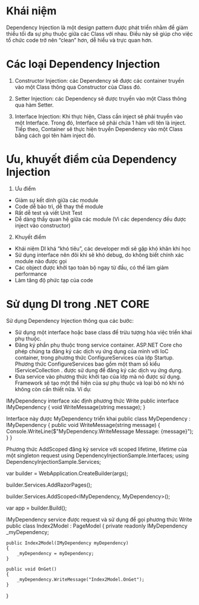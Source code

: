 # Khái niệm 
Dependency Injection là một design pattern được phát triển nhằm để giảm thiểu tối đa sự phụ thuộc giữa các Class với nhau. Điều này sẽ giúp cho việc tổ chức code trở nên “clean” hơn, dễ hiểu và trực quan hơn.

# Các loại Dependency Injection

1. Constructor Injection: các Dependency sẽ được các container truyền vào một Class thông qua Constructor của Class đó.

2. Setter Injection: các Dependency sẽ được truyền vào một Class thông qua hàm Setter.

3. Interface Injection: Khi thực hiện, Class cần inject sẽ phải truyền vào một Interface. Trong đó, Interface sẽ phải chứa 1 hàm với tên là inject. Tiếp theo, Container sẽ thực hiện truyền Dependency vào một Class bằng cách gọi tên hàm inject đó.

# Ưu, khuyết điểm của Dependency Injection
1. Ưu điểm
- Giảm sự kết dính giữa các module
- Code dễ bảo trì, dễ thay thế module
- Rất dễ test và viết Unit Test
- Dễ dàng thấy quan hệ giữa các module (Vì các dependency đều được inject vào constructor)
2. Khuyết điểm
- Khái niệm DI khá “khó tiêu”, các developer mới sẽ gặp khó khăn khi học
- Sử dụng interface nên đôi khi sẽ khó debug, do không biết chính xác module nào được gọi
- Các object được khởi tạo toàn bộ ngay từ đầu, có thể làm giảm performance
- Làm tăng độ phức tạp của code

# Sử dụng DI trong .NET CORE
Sử dụng Dependency Injection thông qua các bước:

- Sử dụng một interface hoặc base class để trừu tượng hóa việc triển khai phụ thuộc.
- Đăng ký phần phụ thuộc trong service container. ASP.NET Core cho phép chúng ta đăng ký các dịch vụ ứng dụng của mình với IoC container, trong phương thức ConfigureServices của lớp Startup. Phương thức ConfigureServices bao gồm một tham số kiểu IServiceCollection . được sử dụng để đăng ký các dịch vụ ứng dụng.
- Đưa service vào phương thức khởi tạo của lớp mà nó được sử dụng. Framework sẽ tạo một thể hiện của sự phụ thuộc và loại bỏ nó khi nó không còn cần thiết nữa.
Ví dụ:

IMyDependency interface xác định phương thức Write
public interface IMyDependency
{
    void WriteMessage(string message);
}

Interface này được MyDependency triển khai
public class MyDependency : IMyDependency
{
    public void WriteMessage(string message)
    {
        Console.WriteLine($"MyDependency.WriteMessage Message: {message}");
    }
}

Phương thức AddScoped đăng ký service với scoped lifetime, lifetime của một singleton request
using DependencyInjectionSample.Interfaces;
using DependencyInjectionSample.Services;

var builder = WebApplication.CreateBuilder(args);

builder.Services.AddRazorPages();

builder.Services.AddScoped<IMyDependency, MyDependency>();

var app = builder.Build();

IMyDependency service được request và sử dụng để gọi phương thức Write
public class Index2Model : PageModel
{
    private readonly IMyDependency _myDependency;

    public Index2Model(IMyDependency myDependency)
    {
        _myDependency = myDependency;            
    }

    public void OnGet()
    {
        _myDependency.WriteMessage("Index2Model.OnGet");
    }
}